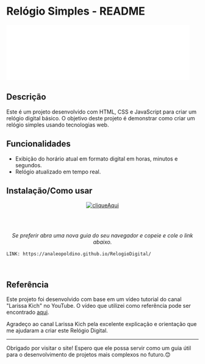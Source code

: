 # Relógio Simples - README

![Clock](imagens/giphy.gif) 


## Descrição


Este é um projeto desenvolvido com HTML, CSS e JavaScript para criar um relógio digital básico. O objetivo deste projeto é demonstrar como criar um relógio simples usando tecnologias web.


## Funcionalidades


- Exibição do horário atual em formato digital em horas, minutos e segundos.
- Relógio atualizado em tempo real.


## Instalação/Como usar

<p align="center">
<a href="https://analeopoldino.github.io/RelogioDigital/" align="center"><img src="https://i.imgur.com/abgYAhj.png" alt="cliqueAqui"></a>
</p>
<br>
<br>

<p align="center"><i> Se preferir abra uma nova guia do seu navegador e copeie e cole o link abaixo.</i></p>

<p align="center">

```
LINK: https://analeopoldino.github.io/RelogioDigital/
```
</p>
<br>



## Referência

Este projeto foi desenvolvido com base em um vídeo tutorial do canal "Larissa Kich" no YouTube. O vídeo que utilizei como referência pode ser encontrado [aqui](https://youtu.be/GK0ok3ZCXwM).

Agradeço ao canal Larissa Kich pela excelente explicação e orientação que me ajudaram a criar este Relógio Digital.

---


Obrigado por visitar o site! Espero que ele possa servir como um guia útil para o desenvolvimento de projetos mais complexos no futuro.😊

